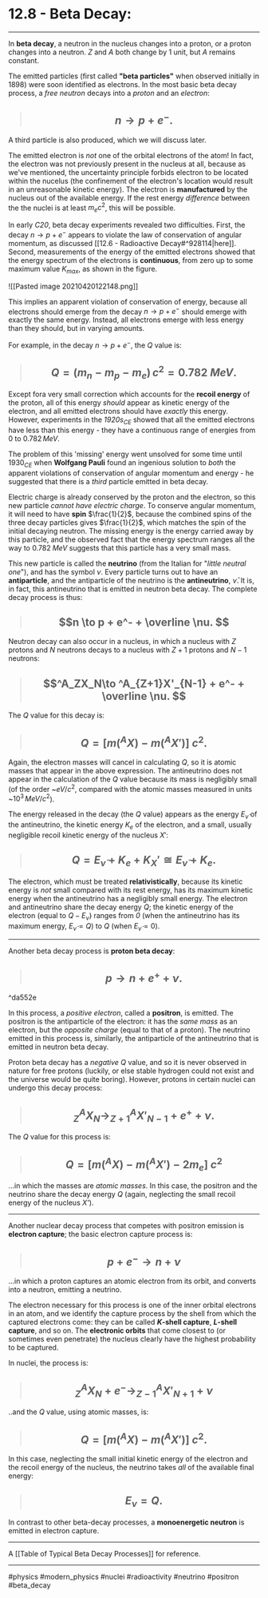 # 12.8 - Beta Decay:

***

In **beta decay**, a neutron in the nucleus changes into a proton, or a proton changes into a neutron. *Z* and *A* both change by 1 unit, but *A* remains constant. 

The emitted particles (first called **"beta particles"** when observed initially in 1898) were soon identified as electrons. In the most basic beta decay process, a *free neutron* decays into a *proton* and an *electron*:

> ## $$n \to p + e^- .$$

A third particle is also produced, which we will discuss later. 

The emitted electron is *not* one of the orbital electrons of the atom! In fact, the electron was not previously present in the nucleus at all, because as we've mentioned, the uncertainty principle forbids electron to be located within the nucelus (the confinement of the electron's location would result in an unreasonable kinetic energy). The electron is **manufactured** by the nucleus out of the available energy. If the rest energy *difference* between the the nuclei is at least $m_ec^2$, this will be possible. 

In early *C20*, beta decay experiments revealed two difficulties. First, the decay $n \to p + e^-$ appears to violate the law of conservation of angular momentum, as discussed [[12.6 - Radioactive Decay#^928114|here]]. Second, measurements of the energy of the emitted electrons showed that the energy spectrum of the electrons is **continuous**, from zero up to some maximum value $K_{max}$, as shown in the figure. 

![[Pasted image 20210420122148.png]]

This implies an apparent violation of conservation of energy, because all electrons should emerge from the decay $n \to p + e^-$ should emerge with exactly the same energy. Instead, all electrons emerge with less energy than they should, but in varying amounts. 

For example, in the decay $n \to p + e^-$, the *Q* value is:


> ## $$Q = (m_n - m_p - m_e)\,c^2 = 0.782\;MeV. $$

Except fora very small correction which accounts for the **recoil energy** of the proton, all of this energy *should* appear as kinetic energy of the electron, and all emitted electrons should have *exactly* this energy. However, experiments in the *1920s$_{CE}$* showed that all the emitted electrons have less than this energy - they have a continuous range of energies from $0$ to $0.782\,MeV$.

The problem of this 'missing' energy went unsolved for some time until $1930_{CE}$ when **Wolfgang Pauli** found an ingenious solution to *both* the apparent violations of conservation of angular momentum and energy - he suggested that there is a *third* particle emitted in beta decay. 

Electric charge is already conserved by the proton and the electron, so this new particle *cannot have electric charge*. To conserve angular momentum, it will need to have **spin** $\frac{1}{2}$, because the combined spins of the three decay particles gives $\frac{1}{2}$, which matches the spin of the initial decaying neutron. The missing energy is the energy carried away by this particle, and the observed fact that the energy spectrum ranges all the way to $0.782\;MeV$ suggests that this particle has a very small mass.

This new particle is called the **neutrino** (from the Italian for "*little neutral one*"), and has the symbol $\nu$. Every particle turns out to have an **antiparticle**, and the antiparticle of the neutrino is the **antineutrino**, $\bar \nu$. It is, in fact, this antineutrino that is emitted in neutron beta decay. The complete decay process is thus:

> ## $$n \to p + e^- + \overline \nu. $$


Neutron decay can also occur in a nucleus, in which a nucleus with *Z* protons and *N* neutrons decays to a nucleus with $Z+1$ protons and $N-1$ neutrons:

> ## $$^A_ZX_N\to ^A_{Z+1}X'_{N-1} + e^- + \overline \nu. $$

The *Q* value for this decay is:

> ## $$Q = [m(^AX)-m(^AX')]\;c^2 .$$ 

Again, the electron masses will cancel in calculating *Q*, so it is atomic masses that appear in the above expression. The antineutrino does not appear in the calculation of the *Q* value because its mass is negligibly small (of the order ~$eV/c^2$, compared with the atomic masses measured in units ~$10^3\,MeV/c^2$).

The energy released in the decay (the *Q* value) appears as the energy $E_{\bar \nu}$ of the antineutrino, the kinetic energy $K_e$ of the electron, and a small, usually negligible recoil kinetic energy of the nucleus $X'$:

> ## $$Q = E_{\bar \nu}+K_e+K_X' \cong E_{\bar \nu} + K_e. $$

The electron, which must be treated **relativistically**, because its kinetic energy is *not* small compared with its rest energy, has its maximum kinetic energy when the antineutrino has a negligibly small energy. The electron and antineutrino share the decay energy *Q*; the kinetic energy of the electron (equal to $Q-E_{\bar \nu}$) ranges from *0* (when the antineutrino has its maximum energy, $E_{\bar \nu} = Q$) to *Q* (when $E_{\bar \nu} = 0$).


___

Another beta decay process is **proton beta decay**:


> ## $$p \to n + e^+ +\nu. $$

^da552e

In this process, a *positive electron*, called a **positron**, is emitted. The positron is the antiparticle of the electron: it has the *same mass* as an electron, but the *opposite charge* (equal to that of a proton). The neutrino emitted in this process is, similarly, the antiparticle of the antineutrino that is emitted in neutron beta decay. 

Proton beta decay has a *negative Q* value, and so it is never observed in nature for free protons (luckily, or else stable hydrogen could not exist and the universe would be quite boring). However, protons in certain nuclei can undergo this decay process:

> ## $$^A_ZX_N\to ^A_{Z+1}X'_{N-1}+e^++\nu. $$ 

The *Q* value for this process is:

> ## $$Q = [m(^AX)-m(^AX')-2m_e]\;c^2 $$

...in which the masses are *atomic masses*. In this case, the positron and the neutrino share the decay energy *Q* (again, neglecting the small recoil energy of the nucleus *X'*).

***

Another nuclear decay process that competes with positron emission is **electron capture**; the basic electron capture process is:


> ## $$p + e^- \to n + \nu $$

...in which a proton captures an atomic electron from its orbit, and converts into a neutron, emitting a neutrino. 

The electron necessary for this process is one of the inner orbital electrons in an atom, and we identify the capture process by the shell from which the captured electrons come: they can be called ***K*-shell capture**, ***L*-shell capture**, and so on. The **electronic orbits** that come closest to (or sometimes even penetrate) the nucleus clearly have the highest probability to be captured. 

In nuclei, the process is:

> ## $$^A_ZX_N + e^- \to _{Z-1}^AX'_{N+1} + \nu $$

..and the *Q* value, using atomic masses, is:

> ## $$Q = [m(^AX)-m(^AX')]\;c^2. $$

In this case, neglecting the small initial kinetic energy of the electron and the recoil energy of the nucleus, the neutrino takes *all* of the available final energy:

> ## $$E_\nu = Q. $$

In contrast to other beta-decay processes, a **monoenergetic neutron** is emitted in electron capture. 

___

A [[Table of Typical Beta Decay Processes]] for reference.

***


#physics #modern_physics #nuclei #radioactivity #neutrino #positron #beta_decay
